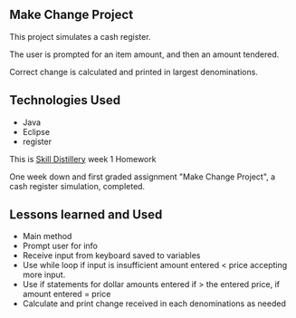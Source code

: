 ## Make Change Project
This project simulates a cash register.

The user is prompted for an item amount, and then an amount tendered.

Correct change is calculated and printed in largest denominations.

## Technologies Used
* Java
* Eclipse
* register


This is [Skill Distillery](https://skilldistillery.com) week 1 Homework

One week down and first graded assignment "Make Change Project", a cash register simulation, completed.

## Lessons learned and Used
* Main method
* Prompt user for info
* Receive input from keyboard saved to variables
* Use while loop if input is insufficient amount entered < price accepting more input.
* Use if statements for dollar amounts entered if > the entered price, if amount entered = price
* Calculate and print change received in each denominations as needed
